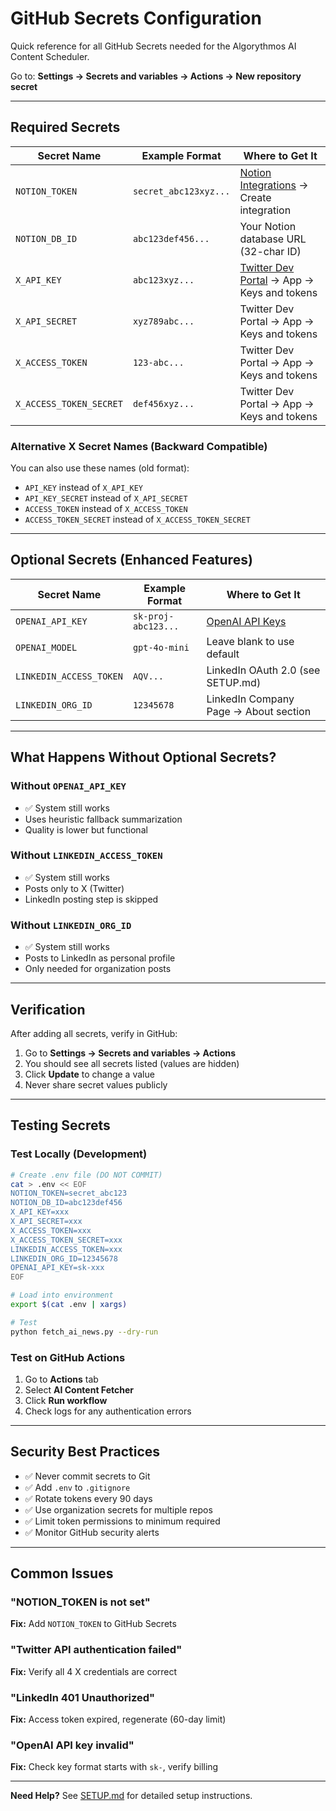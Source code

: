 # GitHub Secrets Configuration

Quick reference for all GitHub Secrets needed for the Algorythmos AI Content Scheduler.

Go to: **Settings → Secrets and variables → Actions → New repository secret**

---

## Required Secrets

| Secret Name | Example Format | Where to Get It |
|------------|----------------|-----------------|
| `NOTION_TOKEN` | `secret_abc123xyz...` | [Notion Integrations](https://www.notion.so/my-integrations) → Create integration |
| `NOTION_DB_ID` | `abc123def456...` | Your Notion database URL (32-char ID) |
| `X_API_KEY` | `abc123xyz...` | [Twitter Dev Portal](https://developer.twitter.com) → App → Keys and tokens |
| `X_API_SECRET` | `xyz789abc...` | Twitter Dev Portal → App → Keys and tokens |
| `X_ACCESS_TOKEN` | `123-abc...` | Twitter Dev Portal → App → Keys and tokens |
| `X_ACCESS_TOKEN_SECRET` | `def456xyz...` | Twitter Dev Portal → App → Keys and tokens |

### Alternative X Secret Names (Backward Compatible)

You can also use these names (old format):
- `API_KEY` instead of `X_API_KEY`
- `API_KEY_SECRET` instead of `X_API_SECRET`
- `ACCESS_TOKEN` instead of `X_ACCESS_TOKEN`
- `ACCESS_TOKEN_SECRET` instead of `X_ACCESS_TOKEN_SECRET`

---

## Optional Secrets (Enhanced Features)

| Secret Name | Example Format | Where to Get It |
|------------|----------------|-----------------|
| `OPENAI_API_KEY` | `sk-proj-abc123...` | [OpenAI API Keys](https://platform.openai.com/api-keys) |
| `OPENAI_MODEL` | `gpt-4o-mini` | Leave blank to use default |
| `LINKEDIN_ACCESS_TOKEN` | `AQV...` | LinkedIn OAuth 2.0 (see SETUP.md) |
| `LINKEDIN_ORG_ID` | `12345678` | LinkedIn Company Page → About section |

---

## What Happens Without Optional Secrets?

### Without `OPENAI_API_KEY`
- ✅ System still works
- Uses heuristic fallback summarization
- Quality is lower but functional

### Without `LINKEDIN_ACCESS_TOKEN`
- ✅ System still works
- Posts only to X (Twitter)
- LinkedIn posting step is skipped

### Without `LINKEDIN_ORG_ID`
- ✅ System still works
- Posts to LinkedIn as personal profile
- Only needed for organization posts

---

## Verification

After adding all secrets, verify in GitHub:
1. Go to **Settings → Secrets and variables → Actions**
2. You should see all secrets listed (values are hidden)
3. Click **Update** to change a value
4. Never share secret values publicly

---

## Testing Secrets

### Test Locally (Development)
```bash
# Create .env file (DO NOT COMMIT)
cat > .env << EOF
NOTION_TOKEN=secret_abc123
NOTION_DB_ID=abc123def456
X_API_KEY=xxx
X_API_SECRET=xxx
X_ACCESS_TOKEN=xxx
X_ACCESS_TOKEN_SECRET=xxx
LINKEDIN_ACCESS_TOKEN=xxx
LINKEDIN_ORG_ID=12345678
OPENAI_API_KEY=sk-xxx
EOF

# Load into environment
export $(cat .env | xargs)

# Test
python fetch_ai_news.py --dry-run
```

### Test on GitHub Actions
1. Go to **Actions** tab
2. Select **AI Content Fetcher**
3. Click **Run workflow**
4. Check logs for any authentication errors

---

## Security Best Practices

- ✅ Never commit secrets to Git
- ✅ Add `.env` to `.gitignore`
- ✅ Rotate tokens every 90 days
- ✅ Use organization secrets for multiple repos
- ✅ Limit token permissions to minimum required
- ✅ Monitor GitHub security alerts

---

## Common Issues

### "NOTION_TOKEN is not set"
**Fix:** Add `NOTION_TOKEN` to GitHub Secrets

### "Twitter API authentication failed"
**Fix:** Verify all 4 X credentials are correct

### "LinkedIn 401 Unauthorized"
**Fix:** Access token expired, regenerate (60-day limit)

### "OpenAI API key invalid"
**Fix:** Check key format starts with `sk-`, verify billing

---

**Need Help?** See [SETUP.md](./SETUP.md) for detailed setup instructions.
